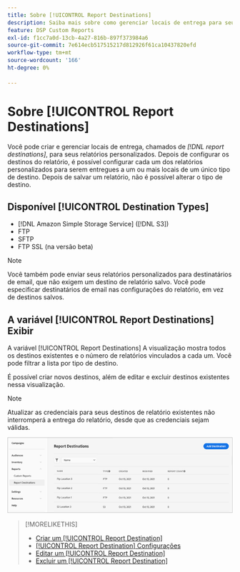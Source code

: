 ```yaml
---
title: Sobre [!UICONTROL Report Destinations]
description: Saiba mais sobre como gerenciar locais de entrega para seus relatórios personalizados.
feature: DSP Custom Reports
exl-id: f1cc7a0d-13cb-4a27-816b-897f373984a6
source-git-commit: 7e614ecb517515217d812926f61ca10437820efd
workflow-type: tm+mt
source-wordcount: '166'
ht-degree: 0%

---
```


# Sobre [!UICONTROL Report Destinations]

Você pode criar e gerenciar locais de entrega, chamados de *[!DNL report destinations]*, para seus relatórios personalizados. Depois de configurar os destinos do relatório, é possível configurar cada um dos relatórios personalizados para serem entregues a um ou mais locais de um único tipo de destino. Depois de salvar um relatório, não é possível alterar o tipo de destino.

## Disponível [!UICONTROL Destination Types]

* [!DNL Amazon Simple Storage Service] ([!DNL S3])
* FTP
* SFTP
* FTP SSL (na versão beta)

>[!NOTE]
>
> Você também pode enviar seus relatórios personalizados para destinatários de email, que não exigem um destino de relatório salvo. Você pode especificar destinatários de email nas configurações do relatório, em vez de destinos salvos.

## A variável [!UICONTROL Report Destinations] Exibir

A variável [!UICONTROL Report Destinations] A visualização mostra todos os destinos existentes e o número de relatórios vinculados a cada um. Você pode filtrar a lista por tipo de destino.

É possível criar novos destinos, além de editar e excluir destinos existentes nessa visualização.

>[!NOTE]
>
>Atualizar as credenciais para seus destinos de relatório existentes não interromperá a entrega do relatório, desde que as credenciais sejam válidas.

![Destinos do relatório](/help/dsp/assets/report-destinations.png)

>[!MORELIKETHIS]
>
>* [Criar um [!UICONTROL Report Destination]](/help/dsp/reports/report-destinations/report-destination-create.md)
>* [[!UICONTROL Report Destination] Configurações](/help/dsp/reports/report-destinations/report-destination-settings.md)
>* [Editar um [!UICONTROL Report Destination]](/help/dsp/reports/report-destinations/report-destination-edit.md)
>* [Excluir um [!UICONTROL Report Destination]](/help/dsp/reports/report-destinations/report-destination-delete.md)

